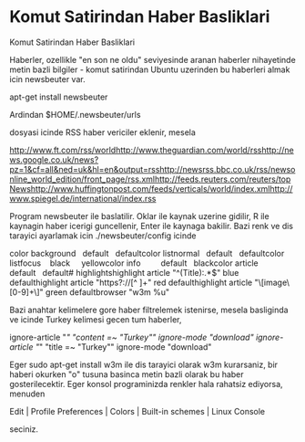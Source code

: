 # Komut Satirindan Haber Basliklari


Komut Satirindan Haber Basliklari




Haberler, ozellikle "en son ne oldu" seviyesinde aranan haberler nihayetinde metin bazli bilgiler - komut satirindan Ubuntu uzerinden bu haberleri almak icin newsbeuter var.

apt-get install newsbeuter

Ardindan $HOME/.newsbeuter/urls 

dosyasi icinde RSS haber vericiler eklenir, mesela

http://www.ft.com/rss/worldhttp://www.theguardian.com/world/rsshttp://news.google.co.uk/news?pz=1&cf=all&ned=uk&hl=en&output=rsshttp://newsrss.bbc.co.uk/rss/newsonline_world_edition/front_page/rss.xmlhttp://feeds.reuters.com/reuters/topNewshttp://www.huffingtonpost.com/feeds/verticals/world/index.xmlhttp://www.spiegel.de/international/index.rss

Program newsbeuter ile baslatilir. Oklar ile kaynak uzerine gidilir, R ile kaynagin haber icerigi guncellenir, Enter ile kaynaga bakilir. Bazi renk ve dis tarayici ayarlamak icin ./newsbeuter/config icinde

color background   default   defaultcolor listnormal   default   defaultcolor listfocus    black     yellowcolor info         default   blackcolor article      default   default# highlightshighlight article "^(Title):.*$" blue defaulthighlight article "https?://[^ ]+" red defaulthighlight article "\\[image\\ [0-9]+\\]" green defaultbrowser "w3m %u"

Bazi anahtar kelimelere gore haber filtrelemek istenirse, mesela basliginda ve icinde Turkey kelimesi gecen tum haberler,

ignore-article "*" "content =~ \"Turkey\""
ignore-mode "download"
ignore-article "*" "title =~ \"Turkey\""
ignore-mode "download"

Eger sudo apt-get install w3m ile dis tarayici olarak w3m kurarsaniz, bir haberi okurken "o" tusuna basinca metin bazli olarak bu haber gosterilecektir. Eger konsol programinizda renkler hala rahatsiz ediyorsa, menuden

Edit | Profile Preferences | Colors | Built-in schemes | Linux Console 

seciniz.





